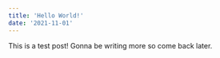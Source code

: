 ```yaml
---
title: 'Hello World!'
date: '2021-11-01'
---
```


This is a test post! Gonna be writing more so come back later.